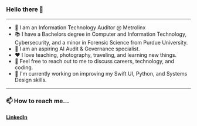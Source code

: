 ### Hello there 👋

-----

- 🙂 I am an Information Technology Auditor @ Metrolinx
- 📚 I have a Bachelors degree in Computer and Information Technology, Cybersecurity, and a minor in Forensic Science from Purdue University.
- 🔭 I am an aspiring AI Audit & Governance specialist.
- ❤️ I love teaching, photography, traveling, and learning new things.
- 💬 Feel free to reach out to me to discuss careers, technology, and coding.
- 🌱 I'm currently working on improving my Swift UI, Python, and Systems Design skills.

-----

### 📫 How to reach me...
#### [LinkedIn](https://www.linkedin.com/in/christian-ekeigwe-jr/)

<!--
**christianhacks/christianhacks** is a ✨ _special_ ✨ repository because its `README.md` (this file) appears on your GitHub profile.

Here are some ideas to get you started:

- 🔭 I’m currently working on ...
- 🌱 I’m currently learning ...
- 👯 I’m looking to collaborate on ...
- 🤔 I’m looking for help with ...
- 💬 Ask me about ...
- 📫 How to reach me: ...
- 😄 Pronouns: ...
- ⚡ Fun fact: ...
-->
